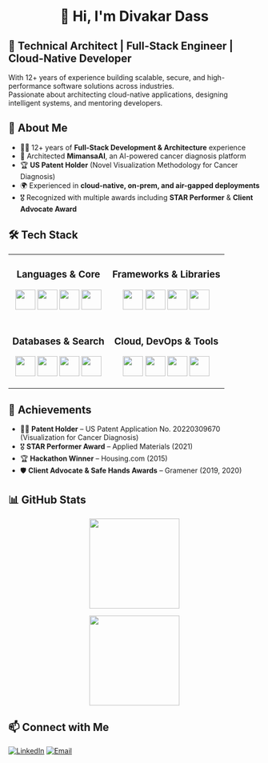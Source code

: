<h1 align="center">👋 Hi, I'm Divakar Dass </h1>

## 🚀 **Technical Architect | Full-Stack Engineer | Cloud-Native Developer**  
With 12+ years of experience building scalable, secure, and high-performance software solutions across industries.  
Passionate about architecting cloud-native applications, designing intelligent systems, and mentoring developers.  


## 🌟 About Me  
- 🧑‍💻 12+ years of **Full-Stack Development & Architecture** experience  
- 🧪 Architected **MimansaAI**, an AI-powered cancer diagnosis platform  
- 🏆 **US Patent Holder** (Novel Visualization Methodology for Cancer Diagnosis)  
- 🌍 Experienced in **cloud-native, on-prem, and air-gapped deployments**  
- 🎖️ Recognized with multiple awards including **STAR Performer** & **Client Advocate Award**  


## 🛠️ Tech Stack  
<table align="center">
  <tr>
    <td valign="top">
      <h3 align="center">Languages & Core</h3>
      <p align="center">
        <img src="https://cdn.jsdelivr.net/gh/devicons/devicon/icons/python/python-original.svg" width="40px"/>
        <img src="https://cdn.jsdelivr.net/gh/devicons/devicon/icons/javascript/javascript-original.svg" width="40px"/>
        <img src="https://cdn.jsdelivr.net/gh/devicons/devicon/icons/html5/html5-original.svg" width="40px"/>
        <img src="https://cdn.jsdelivr.net/gh/devicons/devicon/icons/css3/css3-original.svg" width="40px"/>
      </p>
    </td>
    <td valign="top">
      <h3 align="center">Frameworks & Libraries</h3>
      <p align="center">
        <img src="https://cdn.jsdelivr.net/gh/devicons/devicon/icons/react/react-original.svg" width="40px"/>
        <img src="https://cdn.jsdelivr.net/gh/devicons/devicon/icons/nodejs/nodejs-original.svg" width="40px"/>
        <img src="https://cdn.jsdelivr.net/gh/devicons/devicon/icons/flask/flask-original.svg" width="40px"/>
        <img src="https://cdn.jsdelivr.net/gh/devicons/devicon/icons/fastapi/fastapi-original.svg" height="40px"/>
      </p>
    </td>
  </tr>

  <tr>
    <td valign="top">
      <h3 align="center">Databases & Search</h3>
      <p align="center">
        <img src="https://cdn.jsdelivr.net/gh/devicons/devicon/icons/postgresql/postgresql-original.svg" width="40px"/>
        <img src="https://cdn.jsdelivr.net/gh/devicons/devicon/icons/mysql/mysql-original.svg" width="40px"/>
        <img src="https://cdn.jsdelivr.net/gh/devicons/devicon/icons/elasticsearch/elasticsearch-original.svg" width="40px"/>
        <img src="https://cdn.jsdelivr.net/gh/devicons/devicon/icons/neo4j/neo4j-original.svg" height="40px"/>
      </p>
    </td>
    <td valign="top">
      <h3 align="center">Cloud, DevOps & Tools</h3>
      <p align="center">
        <img src="https://cdn.jsdelivr.net/gh/devicons/devicon/icons/azure/azure-original.svg" width="40px"/>
        <img src="https://cdn.jsdelivr.net/gh/devicons/devicon/icons/docker/docker-original.svg" width="40px"/>
        <img src="https://cdn.jsdelivr.net/gh/devicons/devicon/icons/jenkins/jenkins-original.svg" width="40px"/>
        <img src="https://cdn.jsdelivr.net/gh/devicons/devicon/icons/rabbitmq/rabbitmq-original.svg" height="40px"/>
      </p>
    </td>
  </tr>
</table>


## 🏅 Achievements  
- 🧑‍🔬 **Patent Holder** – US Patent Application No. 20220309670 (Visualization for Cancer Diagnosis)  
- 🎖️ **STAR Performer Award** – Applied Materials (2021)  
- 🏆 **Hackathon Winner** – Housing.com (2015)  
- 🛡️ **Client Advocate & Safe Hands Awards** – Gramener (2019, 2020)  


## 📊 GitHub Stats  

<p align="center">
  <img src="https://github-readme-stats.vercel.app/api?username=divakartech-in&show_icons=true" height="180px"/>
</p>

<p align="center">
  <img src="https://streak-stats.demolab.com?user=divakartech-in" height="180px"/>
</p>


## 📫 Connect with Me  
[![LinkedIn](https://img.shields.io/badge/LinkedIn-0A66C2?style=for-the-badge&logo=linkedin&logoColor=white)](https://linkedin.com/in/divakardass)  [![Email](https://img.shields.io/badge/Email-divakartech.in%40gmail.com-red?style=for-the-badge&logo=gmail&logoColor=white)](mailto:divakartech.in@gmail.com)  
